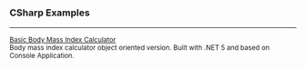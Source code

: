 <div align="left">
    <h3>CSharp Examples</h3>
    <hr/>
    <div>
        <small><a href="https://github.com/enesthedev/csharp-examples/tree/basicbodymassindexcalculator">Basic Body Mass Index Calculator</a></small>
        <br/>
        <small>Body mass index calculator object oriented version. Built with .NET 5 and based on Console Application.</small>
    </div>
</div>

